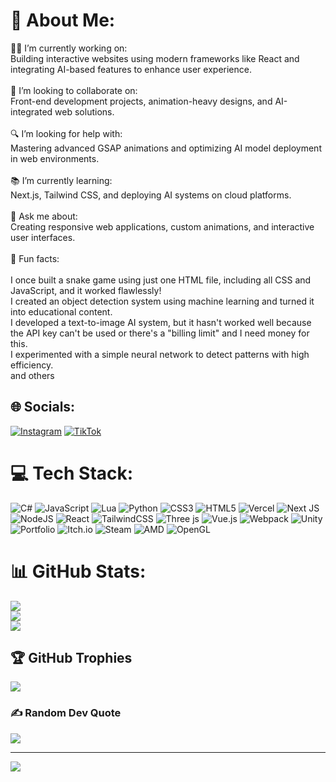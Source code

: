 # 💫 About Me:
👨‍💻 I’m currently working on:<br>Building interactive websites using modern frameworks like React and integrating AI-based features to enhance user experience.<br><br>🤝 I’m looking to collaborate on:<br>Front-end development projects, animation-heavy designs, and AI-integrated web solutions.<br><br>🔍 I’m looking for help with:<br>Mastering advanced GSAP animations and optimizing AI model deployment in web environments.<br><br>📚 I’m currently learning:<br>Next.js, Tailwind CSS, and deploying AI systems on cloud platforms.<br><br>💬 Ask me about:<br>Creating responsive web applications, custom animations, and interactive user interfaces.<br><br>🎉 Fun facts:<br><br>I once built a snake game using just one HTML file, including all CSS and JavaScript, and it worked flawlessly!<br>I created an object detection system using machine learning and turned it into educational content.<br>I developed a text-to-image AI system, but it hasn't worked well because the API key can't be used or there's a "billing limit" and I need money for this.<br>I experimented with a simple neural network to detect patterns with high efficiency.<br>and others


## 🌐 Socials:
[![Instagram](https://img.shields.io/badge/Instagram-%23E4405F.svg?logo=Instagram&logoColor=white)](https://instagram.com/ridho.arrayan) [![TikTok](https://img.shields.io/badge/TikTok-%23000000.svg?logo=TikTok&logoColor=white)](https://tiktok.com/@ridhoarrayan.26) 

# 💻 Tech Stack:
![C#](https://img.shields.io/badge/c%23-%23239120.svg?style=flat&logo=csharp&logoColor=white) ![JavaScript](https://img.shields.io/badge/javascript-%23323330.svg?style=flat&logo=javascript&logoColor=%23F7DF1E) ![Lua](https://img.shields.io/badge/lua-%232C2D72.svg?style=flat&logo=lua&logoColor=white) ![Python](https://img.shields.io/badge/python-3670A0?style=flat&logo=python&logoColor=ffdd54) ![CSS3](https://img.shields.io/badge/css3-%231572B6.svg?style=flat&logo=css3&logoColor=white) ![HTML5](https://img.shields.io/badge/html5-%23E34F26.svg?style=flat&logo=html5&logoColor=white) ![Vercel](https://img.shields.io/badge/vercel-%23000000.svg?style=flat&logo=vercel&logoColor=white) ![Next JS](https://img.shields.io/badge/Next-black?style=flat&logo=next.js&logoColor=white) ![NodeJS](https://img.shields.io/badge/node.js-6DA55F?style=flat&logo=node.js&logoColor=white) ![React](https://img.shields.io/badge/react-%2320232a.svg?style=flat&logo=react&logoColor=%2361DAFB) ![TailwindCSS](https://img.shields.io/badge/tailwindcss-%2338B2AC.svg?style=flat&logo=tailwind-css&logoColor=white) ![Three js](https://img.shields.io/badge/threejs-black?style=flat&logo=three.js&logoColor=white) ![Vue.js](https://img.shields.io/badge/vue.js-%2335495e.svg?style=flat&logo=vuedotjs&logoColor=%234FC08D) ![Webpack](https://img.shields.io/badge/webpack-%238DD6F9.svg?style=flat&logo=webpack&logoColor=black) ![Unity](https://img.shields.io/badge/unity-%23000000.svg?style=flat&logo=unity&logoColor=white) ![Portfolio](https://img.shields.io/badge/Portfolio-%23000000.svg?style=flat&logo=firefox&logoColor=#FF7139) ![Itch.io](https://img.shields.io/badge/Itch-%23FF0B34.svg?style=flat&logo=Itch.io&logoColor=white) ![Steam](https://img.shields.io/badge/steam-%23000000.svg?style=flat&logo=steam&logoColor=white) ![AMD](https://img.shields.io/badge/AMD-%23000000.svg?style=flat&logo=amd&logoColor=white) ![OpenGL](https://img.shields.io/badge/OpenGL-white?logo=OpenGL&style=flat)
# 📊 GitHub Stats:
![](https://github-readme-stats.vercel.app/api?username=Ridho-Arrayan&theme=highcontrast&hide_border=false&include_all_commits=false&count_private=false)<br/>
![](https://github-readme-streak-stats.herokuapp.com/?user=Ridho-Arrayan&theme=highcontrast&hide_border=false)<br/>
![](https://github-readme-stats.vercel.app/api/top-langs/?username=Ridho-Arrayan&theme=highcontrast&hide_border=false&include_all_commits=false&count_private=false&layout=compact)

## 🏆 GitHub Trophies
![](https://github-profile-trophy.vercel.app/?username=Ridho-Arrayan&theme=radical&no-frame=false&no-bg=true&margin-w=4)

### ✍️ Random Dev Quote
![](https://quotes-github-readme.vercel.app/api?type=horizontal&theme=light)

---
[![](https://visitcount.itsvg.in/api?id=Ridho-Arrayan&icon=6&color=12)](https://visitcount.itsvg.in)

<!-- Proudly created with GPRM ( https://gprm.itsvg.in ) -->
